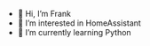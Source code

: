 - 👋 Hi, I’m Frank
- 👀 I’m interested in HomeAssistant
- 🌱 I’m currently learning Python

<!---
smurfatus/smurfatus is a ✨ special ✨ repository because its `README.md` (this file) appears on your GitHub profile.
You can click the Preview link to take a look at your changes.
--->
